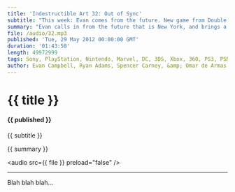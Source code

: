 ```yaml
---
title: 'Indestructible Art 32: Out of Sync'
subtitle: "This week: Evan comes from the future. New game from Double Fine. iOS cloning drama. 38 Studios shuts down. 3DS still killing it. Castlevania games teased. More Gay characters in Comics. FablesCon. News on upcoming DC Zeros. A Hearing impaired Superhero."
summary: "Evan calls in from the future that is New York, and brings a mess of sync issues with him. Here in the present, Omar shares news of a new game, The Cave, from Ron Gilbert of Double Fine Studios. Johann Sebastian Joust got cloned in the iOS app store and caused a ruckus in the Gaming Press. More drama from 38 Studios who laid off their entire staff this week. the 3DS is still selling strong and Omar asks Evan how that makes him feel. New Castlevania games, one of which is for 3DS, were teased this week. 2012 appears to be the year of gay comic characters, and the crew weighs in on what they think it means to the industry and society as a whole. hints of a FablesCon sparks debate on what we want from a conference. More info of teased out on what DC's September issues zeros will bring. Spencer shares a feel good story about Marvel creating a hearing impaired superhero for a  little boy who is embarrassed to wear his hearing aid.  Listener Question from friend Tony Herbert gets Ryan and Spencer building a X-Men dream team."
file: /audio/32.mp3
published: 'Tue, 29 May 2012 00:00:00 GMT'
duration: '01:43:58'
length: 49972999
tags: Sony, PlayStation, Nintendo, Marvel, DC, 3DS, Xbox, 360, PS3, PSN, XBLA, Video Games, Comics, Games, Indestructible Art, The Cave, Ron Gilbert, 38 Studios, Castlevania, FablesCon, XMen, Papa Quash, Johann Sebastian Joust
author: Evan Campbell, Ryan Adams, Spencer Carney, &amp; Omar de Armas
---
```


# {{ title }}

#### {{ published }}

{{ subtitle }}  
  
{{ summary }}  

<audio src={{ file }} preload="false" />

- - -

Blah blah blah...
